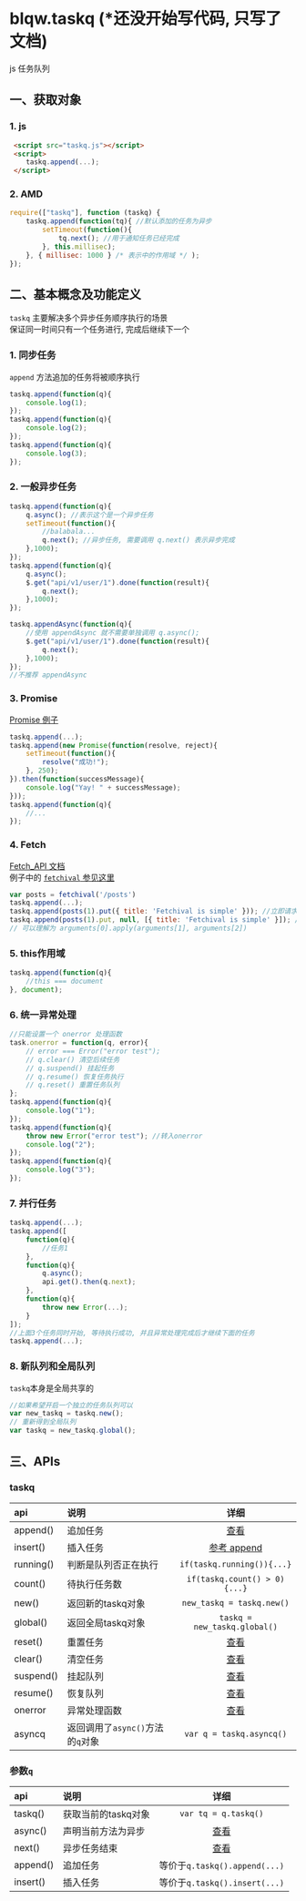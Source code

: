 # blqw.taskq (*还没开始写代码, 只写了文档)
js 任务队列

## 一、获取对象
### 1. js
```html
 <script src="taskq.js"></script>
 <script>
    taskq.append(...);
 </script>
```

### 2. AMD
```js
require(["taskq"], function (taskq) {
    taskq.append(function(tq){ //默认添加的任务为异步
        setTimeout(function(){
            tq.next(); //用于通知任务已经完成
        }, this.millisec);
    }, { millisec: 1000 } /* 表示中的作用域 */ );
});
```

## 二、基本概念及功能定义
`taskq` 主要解决多个异步任务顺序执行的场景   
保证同一时间只有一个任务进行, 完成后继续下一个  

### 1. 同步任务
`append` 方法追加的任务将被顺序执行
```js
taskq.append(function(q){
    console.log(1);
}); 
taskq.append(function(q){
    console.log(2);
}); 
taskq.append(function(q){
    console.log(3);
}); 
```

### 2. 一般异步任务

```js
taskq.append(function(q){
    q.async(); //表示这个是一个异步任务
    setTimeout(function(){
        //balabala...
        q.next(); //异步任务, 需要调用 q.next() 表示异步完成
    },1000);
}); 
taskq.append(function(q){
    q.async(); 
    $.get("api/v1/user/1").done(function(result){
        q.next(); 
    },1000);
}); 

taskq.appendAsync(function(q){
    //使用 appendAsync 就不需要单独调用 q.async();
    $.get("api/v1/user/1").done(function(result){
        q.next(); 
    },1000);
}); 
//不推荐 appendAsync
```

### 3. Promise
[Promise 例子](https://developer.mozilla.org/zh-CN/docs/Web/JavaScript/Reference/Global_Objects/Promise#示例)
```js
taskq.append(...);
taskq.append(new Promise(function(resolve, reject){
    setTimeout(function(){
        resolve("成功!");
    }, 250);
}).then(function(successMessage){
    console.log("Yay! " + successMessage);
})); 
taskq.append(function(q){
    //...
});
```

### 4. Fetch
[Fetch_API 文档](https://developer.mozilla.org/zh-CN/docs/Web/API/Fetch_API/Using_Fetch#进行_fetch_请求)   
例子中的 [`fetchival` 参见这里](https://github.com/typicode/fetchival)
```js
var posts = fetchival('/posts')
taskq.append(...); 
taskq.append(posts(1).put({ title: 'Fetchival is simple' })); //立即请求, 等请求返回后继续下一个任务
taskq.append(posts(1).put, null, [{ title: 'Fetchival is simple' }]); //第三个参数将作为 调用 posts(1).put 方法的参数列表
// 可以理解为 arguments[0].apply(arguments[1], arguments[2])
``` 

### 5. this作用域
```js
taskq.append(function(q){
    //this === document
}, document);
```

### 6. 统一异常处理
```js
//只能设置一个 onerror 处理函数
task.onerror = function(q, error){
    // error === Error("error test");
    // q.clear() 清空后续任务
    // q.suspend() 挂起任务
    // q.resume() 恢复任务执行
    // q.reset() 重置任务队列
}; 
taskq.append(function(q){
    console.log("1");
});
taskq.append(function(q){
    throw new Error("error test"); //转入onerror
    console.log("2");
});
taskq.append(function(q){
    console.log("3");
});

```

### 7. 并行任务
```js
taskq.append(...); 
taskq.append([
    function(q){
        //任务1
    },
    function(q){
        q.async();
        api.get().then(q.next);
    },
    function(q){
        throw new Error(...);
    }
]); 
//上面3个任务同时开始, 等待执行成功, 并且异常处理完成后才继续下面的任务
taskq.append(...);
```

### 8. 新队列和全局队列
`taskq`本身是全局共享的
```js
//如果希望开启一个独立的任务队列可以
var new_taskq = taskq.new();
// 重新得到全局队列
var taskq = new_taskq.global();
```

## 三、APIs

### taskq
api | 说明 | 详细
:---|:---|:---:
append()|追加任务|[查看](apidoc/append.md)
insert()|插入任务|[参考 append](apidoc/append.md)
running()|判断是队列否正在执行|`if(taskq.running()){...}`
count()|待执行任务数|`if(taskq.count() > 0){...}`
new()|返回新的taskq对象|`new_taskq = taskq.new()`
global()|返回全局taskq对象|`taskq = new_taskq.global()`
reset()|重置任务|[查看](apidoc/??.md)
clear()|清空任务|[查看](apidoc/??.md)
suspend()|挂起队列|[查看](apidoc/??.md)
resume()|恢复队列|[查看](apidoc/??.md)
onerror|异常处理函数|[查看](apidoc/??.md)
asyncq|返回调用了`async()`方法的`q`对象|`var q = taskq.asyncq()`

### 参数`q`
api | 说明 | 详细
:---|:---|:---:
taskq()|获取当前的taskq对象|`var tq = q.taskq()`
async()|声明当前方法为异步|[查看](apidoc/??.md)
next()|异步任务结束|[查看](apidoc/??.md)
append()|追加任务|等价于`q.taskq().append(...)`
insert()|插入任务|等价于`q.taskq().insert(...)`
